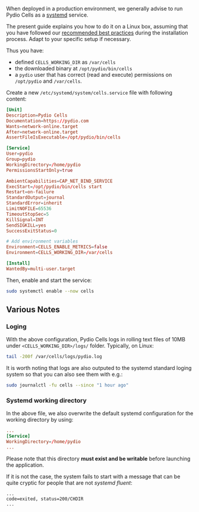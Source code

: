 When deployed in a production environment, we generally advise to run Pydio Cells as a [systemd](https://systemd.io) service.

The present guide explains you how to do it on a Linux box, assuming that you have followed our [recommended best practices](en/docs/cells/v4/best-practices) during the installation process. Adapt to your specific setup if necessary.

Thus you have:

- defined `CELLS_WORKING_DIR` as `/var/cells`
- the downloaded binary at `/opt/pydio/bin/cells`
- a `pydio` user that has correct (read and execute) permissions on `/opt/pydio` and `/var/cells`.

Create a new `/etc/systemd/system/cells.service` file with following content:

```conf
[Unit]
Description=Pydio Cells
Documentation=https://pydio.com
Wants=network-online.target
After=network-online.target
AssertFileIsExecutable=/opt/pydio/bin/cells

[Service]
User=pydio
Group=pydio
WorkingDirectory=/home/pydio
PermissionsStartOnly=true

AmbientCapabilities=CAP_NET_BIND_SERVICE
ExecStart=/opt/pydio/bin/cells start
Restart=on-failure
StandardOutput=journal
StandardError=inherit
LimitNOFILE=65536
TimeoutStopSec=5
KillSignal=INT
SendSIGKILL=yes
SuccessExitStatus=0

# Add environment variables
Environment=CELLS_ENABLE_METRICS=false
Environment=CELLS_WORKING_DIR=/var/cells

[Install]
WantedBy=multi-user.target
```

Then, enable and start the service:

```sh
sudo systemctl enable --now cells
```

## Various Notes

### Loging

With the above configuration, Pydio Cells logs in rolling text files of 10MB under `<CELLS_WORKING_DIR>/logs/` folder. Typically, on Linux:

```sh
tail -200f /var/cells/logs/pydio.log
```

It is worth noting that logs are also outputed to the systemd standard loging system so that you can also see them with e.g.:

```sh
sudo journalctl -fu cells --since "1 hour ago"
```

### Systemd working directory

In the above file, we also overwrite the default systemd configuration for the working directory by using:

```conf
...
[Service]
WorkingDirectory=/home/pydio
...
```

Please note that this directory **must exist and be writable** before launching the application.

If it is not the case, the system fails to start with a message that can be quite cryptic for people that are not _systemd fluent_:

```log
...
code=exited, status=200/CHDIR
...
```
